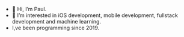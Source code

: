 - 👋 Hi, I’m Paul.
- 👀 I’m interested in iOS development, mobile development, fullstack development and machine learning.
- I,ve been programming since 2019.

<!---
KngPaul/KngPaul is a ✨ special ✨ repository because its `README.md` (this file) appears on your GitHub profile.
You can click the Preview link to take a look at your changes.
--->
